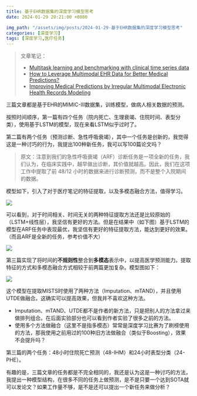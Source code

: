 ```yaml
---
title: 基于EHR数据集的深度学习模型思考
date: 2024-01-29 20:21:00 +0800

img_path: "/assets/img/posts/2024-01-29-基于EHR数据集的深度学习模型思考"
categories: [深度学习]
tags: [深度学习,医疗任务]
---
```


> 文章笔记：
>
> - [Multitask learning and benchmarking with clinical time series data](https://qmmms.github.io/posts/Multitask-learning-and-benchmarking-with-clinical-time-series-data/)
> - [How to Leverage Multimodal EHR Data for Better Medical Predictions?](https://qmmms.github.io/posts/How-to-Leverage-Multimodal-EHR-Data-for-Better-Medical-Predictions/)
> - [Improving Medical Predictions by Irregular Multimodal Electronic Health Records Modeling](https://qmmms.github.io/posts/Improving-Medical-Predictions-by-Irregular-Multimodal-Electronic-Health-Records-Modeling/)

三篇文章都是基于EHR的MIMIC-III数据集，训练模型，做病人相关数据的预测。

按照时间顺序，第一篇有四个任务（院内死亡、生理衰竭、住院时间、表型分类），使用基于LSTM的模型，现在来看LSTM似乎过时了。

第二篇有两个任务（预测诊断、急性呼吸衰竭），其中一个任务是创新的，我觉得这是一种讨巧的行为，我提出100种新任务，我可以写100篇论文吗？

> 原文：注意到我们的急性呼吸衰竭（ARF）诊断任务是一项全新的任务，我们认为，在临床实践中，越早做出诊断，其价值就越高。因此，我们在这项工作中提取了前 48/12 小时的数据来进行诊断预测，而不是整个入院期间的数据。

模型如下，引入了对于医疗笔记的特征提取，以及多模态融合方法，值得学习。

![](model2.png)

可以看到，对于时间相关、时间无关的两种特征提取方法还是比较原始的（LSTM+线性层），我坚信有更好的方法。但是在结果中（如下图）基于LSTM的模型在ARF任务中表现最优，我坚信有更好的特征提取方法，能达到更好的效果。（而且ARF是全新的任务，参考价值不大）

![](baseline_MI.png)

第三篇实现了将时间的**不规则性**整合到**多模态**表示中，以提高医学预测能力。提取特征的方式和多模态融合方式相较于前两篇更加复杂。模型图如下：

![](irr.png)

这个模型在提取MISTS时使用了两种方法（Imputation、mTAND），并且使用UTDE做融合。这确实可以提高效果，但我并不喜欢这种方法。

- Imputation、mTAND、UTDE都不是作者的新方法，只是把别人的方法拿过来做排列组合。在后面实验部分也可以看到作者实验了很多之前的方法。
- 使用多个方法做融合（这里不是指多模态）常常是深度学习比赛为了刷榜使用的方法，那我使用之前用过的100种旧方法做融合（类似于Boosting），效果不会提升吗？

第三篇的两个任务：48小时住院死亡预测（48-IHM）和24小时表型分类（24-PHE）。

有趣的是，三篇文章的任务都是不完全相同的，我还是认为这是一种讨巧的方法，我提出一种模型结构，在很多不同的任务上做预测，是不是只要一个达到SOTA就可以发论文？如果工作量不够，是不是还可以提出一个新任务来做分析？

